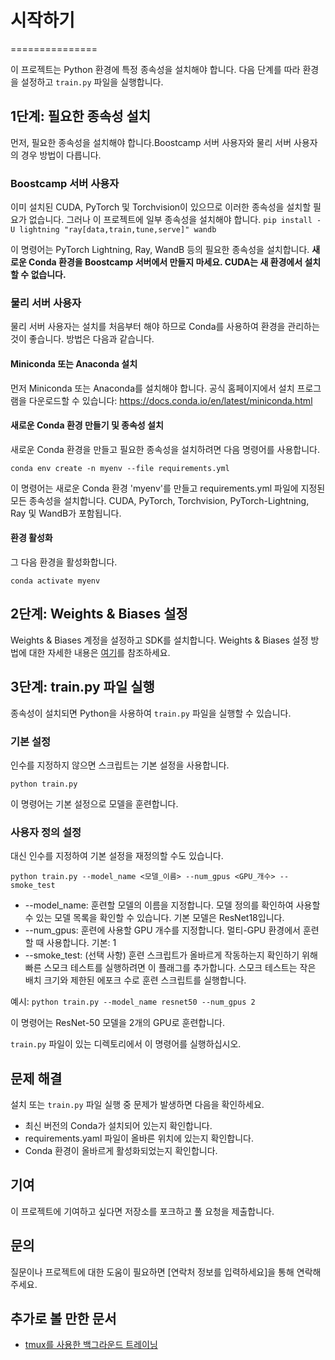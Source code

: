 # 시작하기
===============

이 프로젝트는 Python 환경에 특정 종속성을 설치해야 합니다. 다음 단계를 따라 환경을 설정하고 `train.py` 파일을 실행합니다.

## 1단계: 필요한 종속성 설치
먼저, 필요한 종속성을 설치해야 합니다.Boostcamp 서버 사용자와 물리 서버 사용자의 경우 방법이 다릅니다.

### Boostcamp 서버 사용자
이미 설치된 CUDA, PyTorch 및 Torchvision이 있으므로 이러한 종속성을 설치할 필요가 없습니다. 그러나 이 프로젝트에 일부 종속성을 설치해야 합니다.
```pip install -U lightning "ray[data,train,tune,serve]" wandb```

이 명령어는 PyTorch Lightning, Ray, WandB 등의 필요한 종속성을 설치합니다. **새로운 Conda 환경을 Boostcamp 서버에서 만들지 마세요. CUDA는 새 환경에서 설치할 수 없습니다.**

### 물리 서버 사용자
물리 서버 사용자는 설치를 처음부터 해야 하므로 Conda를 사용하여 환경을 관리하는 것이 좋습니다. 방법은 다음과 같습니다.

#### Miniconda 또는 Anaconda 설치
먼저 Miniconda 또는 Anaconda를 설치해야 합니다. 공식 홈페이지에서 설치 프로그램을 다운로드할 수 있습니다: https://docs.conda.io/en/latest/miniconda.html

#### 새로운 Conda 환경 만들기 및 종속성 설치
새로운 Conda 환경을 만들고 필요한 종속성을 설치하려면 다음 명령어를 사용합니다.

```conda env create -n myenv --file requirements.yml```

이 명령어는 새로운 Conda 환경 'myenv'를 만들고 requirements.yml 파일에 지정된 모든 종속성을 설치합니다. CUDA, PyTorch, Torchvision, PyTorch-Lightning, Ray 및 WandB가 포함됩니다.

#### 환경 활성화
그 다음 환경을 활성화합니다.

```conda activate myenv```
## 2단계: Weights & Biases 설정
Weights & Biases 계정을 설정하고 SDK를 설치합니다. Weights & Biases 설정 방법에 대한 자세한 내용은 [여기](https://docs.wandb.ai/ko/quickstart)를 참조하세요.

## 3단계: train.py 파일 실행
종속성이 설치되면 Python을 사용하여 `train.py` 파일을 실행할 수 있습니다.

### 기본 설정
인수를 지정하지 않으면 스크립트는 기본 설정을 사용합니다.

```python train.py```

이 명령어는 기본 설정으로 모델을 훈련합니다.

### 사용자 정의 설정
대신 인수를 지정하여 기본 설정을 재정의할 수도 있습니다.

```python train.py --model_name <모델_이름> --num_gpus <GPU_개수> --smoke_test```

- --model_name: 훈련할 모델의 이름을 지정합니다. 모델 정의를 확인하여 사용할 수 있는 모델 목록을 확인할 수 있습니다. 기본 모델은 ResNet18입니다.
- --num_gpus: 훈련에 사용할 GPU 개수를 지정합니다. 멀티-GPU 환경에서 훈련할 때 사용합니다. 기본: 1
- --smoke_test: (선택 사항) 훈련 스크립트가 올바르게 작동하는지 확인하기 위해 빠른 스모크 테스트를 실행하려면 이 플래그를 추가합니다. 스모크 테스트는 작은 배치 크기와 제한된 에포크 수로 훈련 스크립트를 실행합니다.

예시:
```python train.py --model_name resnet50 --num_gpus 2```

이 명령어는 ResNet-50 모델을 2개의 GPU로 훈련합니다.

`train.py` 파일이 있는 디렉토리에서 이 명령어를 실행하십시오.

## 문제 해결
설치 또는 `train.py` 파일 실행 중 문제가 발생하면 다음을 확인하세요.

- 최신 버전의 Conda가 설치되어 있는지 확인합니다.
- requirements.yaml 파일이 올바른 위치에 있는지 확인합니다.
- Conda 환경이 올바르게 활성화되었는지 확인합니다.

## 기여
이 프로젝트에 기여하고 싶다면 저장소를 포크하고 풀 요청을 제출합니다.

## 문의
질문이나 프로젝트에 대한 도움이 필요하면 [연락처 정보를 입력하세요]을 통해 연락해 주세요.

## 추가로 볼 만한 문서

* [tmux를 사용한 백그라운드 트레이닝](using_tmux_for_background_training.md)

